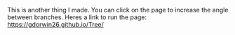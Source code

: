 This is another thing I made. You can click on the page to increase the angle between branches. Heres a link to run the page: https://gdorwin26.github.io/Tree/
